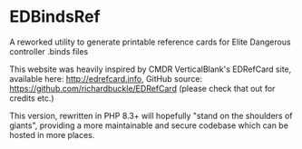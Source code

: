 # EDBindsRef
A reworked utility to generate printable reference cards for Elite Dangerous controller .binds files

This website was heavily inspired by CMDR VerticalBlank's EDRefCard site, available here: http://edrefcard.info, GitHub source: https://github.com/richardbuckle/EDRefCard (please check that out for credits etc.)

This version, rewritten in PHP 8.3+ will hopefully "stand on the shoulders of giants", providing a more maintainable and secure codebase which can be hosted in more places.
